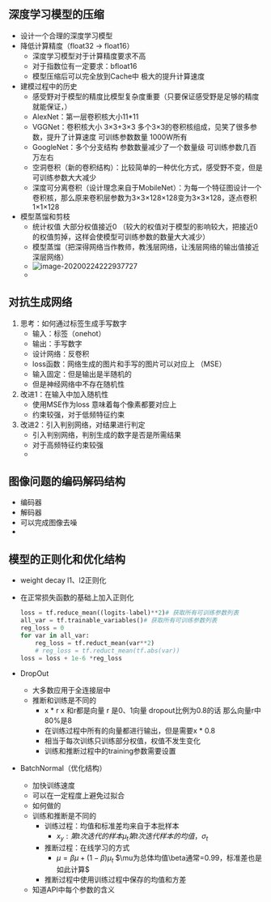 ## 深度学习模型的压缩

- 设计一个合理的深度学习模型
- 降低计算精度（float32 -> float16）
  - 深度学习模型对于计算精度要求不高
  - 对于指数位有一定要求：bfloat16
  - 模型压缩后可以完全放到Cache中 极大的提升计算速度
- 建模过程中的历史
  - 感受野对于模型的精度比模型复杂度重要（只要保证感受野是足够的精度就能保证，）
  - AlexNet：第一层卷积核大小11*11
  - VGGNet：卷积核大小 3×3+3×3 多个3×3的卷积核组成，见笑了很多参数，提升了计算速度  可训练参数数量 1000W所有
  - GoogleNet：多个分支结构   参数数量减少了一个数量级 可训练参数几百万左右
  - 空洞卷积（新的卷积结构）：比较简单的一种优化方式，感受野不变，但是可训练参数大大减少
  - 深度可分离卷积（设计理念来自于MobileNet）：为每一个特征图设计一个卷积核，那么原来卷积层参数为3×3×128×128变为3×3×128，逐点卷积  1×1×128
- 模型蒸馏和剪枝
  - 统计权值 大部分权值接近0 （较大的权值对于模型的影响较大，把接近0的权值剪掉，这样会使模型可训练参数的数量大大减少）
  - 模型蒸馏（把深得网络当作教师，教浅层网络，让浅层网络的输出值接近深层网络）
  - ![image-20200224222937727](C:\Users\lkjx0\AppData\Roaming\Typora\typora-user-images\image-20200224222937727.png)
  - 





## 对抗生成网络

1. 思考：如何通过标签生成手写数字
   - 输入：标签（onehot）
   - 输出：手写数字
   - 设计网络：反卷积 
   - loss函数：网络生成的图片和手写的图片可以对应上 （MSE）
   - 输入固定：但是输出是半随机的
   - 但是神经网络中不存在随机性
2. 改进1：在输入中加入随机性
   - 使用MSE作为loss 意味着每个像素都要对应上
   - 约束较强，对于低频特征约束
3. 改进2：引入判别网络，对结果进行判定
   - 引入判别网络，判别生成的数字是否是所需结果
   - 对于高频特征约束较强
   - 





## 图像问题的编码解码结构

- 编码器
- 解码器
- 可以完成图像去噪
- 



## 模型的正则化和优化结构

-  weight decay l1、l2正则化

  - 在正常损失函数的基础上加入正则化

    ```python
    loss = tf.reduce_mean((logits-label)**2)# 获取所有可训练参数列表
    all_var = tf.trainable_variables()# 获取所有可训练参数列表
    reg_loss = 0
    for var in all_var:
    	reg_loss = tf.reduct_mean(var**2)
        # reg_loss = tf.reduct_mean(tf.abs(var))
    loss = loss + 1e-6 *reg_loss
    ```

    

- DropOut
  - 大多数应用于全连接层中
  - 推断和训练是不同的
    - x * r    x 和r都是向量 r 是0、1向量 dropout比例为0.8的话 那么向量r中80%是8
    - 在训练过程中所有的向量都进行输出，但是需要x * 0.8
    - 相当于每次训练只训练部分权值，权值不发生变化
    - 训练和推断过程中的training参数需要设置
- BatchNormal（优化结构）
  - 加快训练速度
  - 可以在一定程度上避免过拟合
  - 如何做的
  - 训练和推断是不同的
    - 训练过程：均值和标准差均来自于本批样本
      - $x_y:第t次迭代的样本 \mu_t 第t次迭代样本的均值，\sigma_t$
    - 推断过程：在线学习的方式
      - $\mu=\beta \mu +(1-\beta)\mu_t$    $\mu为总体均值\beta通常=0.99，标准差也是如此计算$
    - 推断过程中使用训练过程中保存的均值和方差
  - 知道API中每个参数的含义